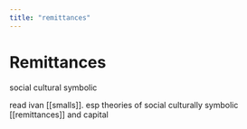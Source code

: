 ```yaml
---
title: "remittances"
---
```

# Remittances 
social
cultural
symbolic

read ivan [[smalls]]. esp theories of social culturally symbolic [[remittances]] and capital